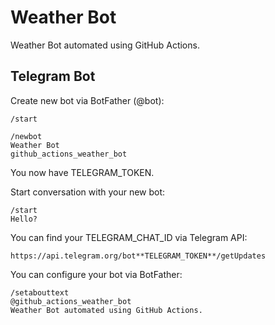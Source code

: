 # Weather Bot

Weather Bot automated using GitHub Actions.

## Telegram Bot

Create new bot via BotFather (@bot):

```
/start

/newbot
Weather Bot
github_actions_weather_bot
```

You now have TELEGRAM_TOKEN.

Start conversation with your new bot:

```
/start
Hello?
```

You can find your TELEGRAM_CHAT_ID via Telegram API:

```
https://api.telegram.org/bot**TELEGRAM_TOKEN**/getUpdates
```

You can configure your bot via BotFather:

```
/setabouttext
@github_actions_weather_bot
Weather Bot automated using GitHub Actions.
```
